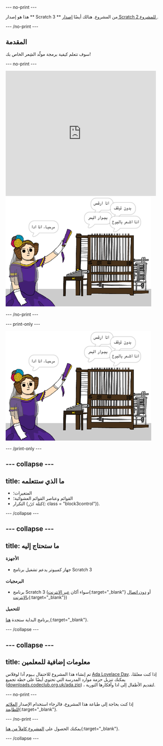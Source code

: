 \--- no-print \---

هذا هو إصدار ** Scratch 3 ** من المشروع. هنالك أيضًا [ إصدار Scratch 2 للمشروع ](https://projects.raspberrypi.org/en/projects/poetry-generator-scratch2).

\--- /no-print \---

## المقدمة

سوف تتعلم كيفية برمجة مولّد الشِعر الخاص بك!

\--- no-print \---

<div class="scratch-preview">
  <iframe allowtransparency="true" width="485" height="402" src="https://scratch.mit.edu/projects/embed/77844926/?autostart=false" frameborder="0" scrolling="no"></iframe>
  <img src="images/poetry-final.png">
</div>

\--- /no-print \---

\--- print-only \---

![لقطة شاشة للعبة](images/poetry-final.png)

\--- /print-only \---

## \--- collapse \---

## title: ما الذي ستتعلمه

+ المتغيرات؛
+ القوائم وعناصر القوائم العشوائية؛
+ التكرار (كتلة `كرّر`{: class = "block3control"}).

\--- /collapse \---

## \--- collapse \---

## title: ما ستحتاج إليه

#### الأجهزة

+ جهاز كمبيوتر يدعم تشغيل برنامج Scratch 3

#### البرمجيات

+ برنامج Scratch 3 (سواء أكان [عبر الإنترنت](http://rpf.io/scratchon){:target="_blank"} أو [دون اتصال بالإنترنت](http://rpf.io/scratchoff){:target="_blank"})

#### للتحميل

برنامج البداية ستجدة [هنا ](http://rpf.io/p/en/poetry-generator-go){:target="_blank"}.

\--- /collapse \---

## \--- collapse \---

## title: معلومات إضافية للمعلمين

تم إنشاء هذا المشروع للاحتفال بـيوم آدا لوفلاس [ Ada Lovelace Day](https://findingada.com). إذا كنت معلمًا، يمكنك تنزيل حزمة موارد المدرسة التي تحتوي أيضًا على خطة تجميع ([downloads.codeclub.org.uk/ada.zip](http://downloads.codeclub.org.uk/ada.zip)) ، لتقديم الأطفال إلى ادا وأفكارها الثورية.

\--- no-print \---

إذا كنت بحاجة إلى طباعة هذا المشروع، فالرجاء استخدام الإصدار [الملائم للطابعة](https://projects.raspberrypi.org/en/projects/poetry-generator/print){:target="_blank"}.

\--- /no-print \---

يمكنك الحصول على [المشروع كاملاً من هنا](http://rpf.io/p/en/poetry-generator-get){:target="_blank"}.

\--- /collapse \---